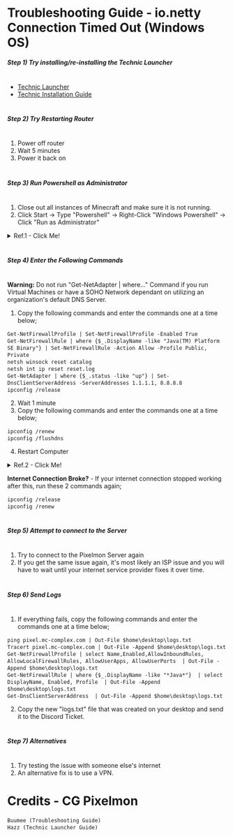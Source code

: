 # Troubleshooting Guide - io.netty Connection Timed Out (Windows OS)
##### Step 1) Try installing/re-installing the Technic Launcher 
#
- [Technic Launcher](https://www.technicpack.net/download/)
- [Technic Installation Guide](http://tutorial.mc-complex.com/)

# 
##### Step 2) Try Restarting Router
#
1) Power off router 
2) Wait 5 minutes
3) Power it back on

#
##### Step 3) Run Powershell as Administrator
#
1) Close out all instances of Minecraft and make sure it is not running. 
2) Click Start -> Type "Powershell" -> Right-Click "Windows Powershell" -> Click "Run as Administrator"
<details>
  <summary>Ref.1 - Click Me!</summary>
    <p align="center">
    <img {
      width: 200px;
      height: 400px;
      object-fit: cover;
    }>
    <img src="reference/ref1-powershell.png")">
    </p>
</details>

#
##### Step 4) Enter the Following Commands
#

**Warning:** Do not run "Get-NetAdapter | where..." Command if you run Virtual Machines or have a SOHO Network dependant on utilizing an organization's default DNS Server.
1) Copy the following commands and enter the commands one at a time below;
```
Get-NetFirewallProfile | Set-NetFirewallProfile -Enabled True
Get-NetFirewallRule | where {$_.DisplayName -like "Java(TM) Platform SE Binary"} | Set-NetFirewallRule -Action Allow -Profile Public, Private
netsh winsock reset catalog
netsh int ip reset reset.log
Get-NetAdapter | where {$_.status -like "up"} | Set-DnsClientServerAddress -ServerAddresses 1.1.1.1, 8.8.8.8
ipconfig /release
```
2) Wait 1 minute
3) Copy the following commands and enter the commands one at a time below;
```
ipconfig /renew
ipconfig /flushdns
```
4) Restart Computer
<details>
  <summary>Ref.2 - Click Me!</summary>
    <p align="center">
    <img {
      width: 200px;
      height: 400px;
      object-fit: cover;
    }>
    <img src="reference/ref2-powershell.png")">
    </p>
</details>

**Internet Connection Broke?** - If your internet connection stopped working after this, run these 2 commands again;
```
ipconfig /release
ipconfig /renew
```

#
##### Step 5) Attempt to connect to the Server
#
1) Try to connect to the Pixelmon Server again
2) If you get the same issue again, it's most likely an ISP issue and you will have to wait until your internet service provider fixes it over time.

#
##### Step 6) Send Logs
#
1) If everything fails, copy the following commands and enter the commands one at a time below;
```
ping pixel.mc-complex.com | Out-File $home\desktop\logs.txt
Tracert pixel.mc-complex.com | Out-File -Append $home\desktop\logs.txt
Get-NetFirewallProfile | select Name,Enabled,AllowInboundRules, AllowLocalFirewallRules, AllowUserApps, AllowUserPorts  | Out-File -Append $home\desktop\logs.txt
Get-NetFirewallRule | where {$_.DisplayName -like "*Java*"}  | select DisplayName, Enabled, Profile  | Out-File -Append $home\desktop\logs.txt
Get-DnsClientServerAddress  | Out-File -Append $home\desktop\logs.txt
```
2) Copy the new "logs.txt" file that was created on your desktop and send it to the Discord Ticket.

#
##### Step 7) Alternatives
#
1) Try testing the issue with someone else's internet
2) An alternative fix is to use a VPN.

# Credits - CG Pixelmon
```
Buumee (Troubleshooting Guide)
Hazz (Technic Launcher Guide)
```
